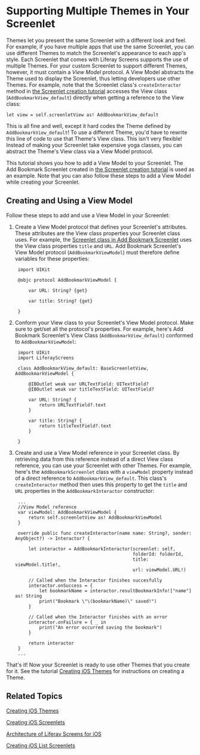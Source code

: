 # Supporting Multiple Themes in Your Screenlet [](id=supporting-multiple-themes-in-your-screenlet)

Themes let you present the same Screenlet with a different look and feel. For 
example, if you have multiple apps that use the same Screenlet, you can use 
different Themes to match the Screenlet's appearance to each app's style. Each 
Screenlet that comes with Liferay Screens supports the use of multiple Themes. 
For your custom Screenlet to support different Themes, however, it must contain 
a *View Model* protocol. A View Model abstracts the Theme used to display the 
Screenlet, thus letting developers use other Themes. For example, note that the 
Screenlet class's `createInteractor` method in 
[the Screenlet creation tutorial](/develop/tutorials/-/knowledge_base/7-0/creating-ios-screenlets) 
accesses the View class (`AddBookmarkView_default`) directly when getting a 
reference to the View class:

    let view = self.screenletView as! AddBookmarkView_default

This is all fine and well, except it hard codes the Theme defined by 
`AddBookmarkView_default`! To use a different Theme, you'd have to rewrite this 
line of code to use that Theme's View class. This isn't very flexible! Instead 
of making your Screenlet take expensive yoga classes, you can abstract the 
Theme's View class via a View Model protocol. 

This tutorial shows you how to add a View Model to your Screenlet. The Add 
Bookmark Screenlet created in 
[the Screenlet creation tutorial](/develop/tutorials/-/knowledge_base/7-0/creating-ios-screenlets) 
is used as an example. Note that you can also follow these steps to add a View 
Model while creating your Screenlet. 

## Creating and Using a View Model [](id=creating-and-using-a-view-model)

Follow these steps to add and use a View Model in your Screenlet:

1. Create a View Model protocol that defines your Screenlet's attributes. These 
   attributes are the View class properties your Screenlet class uses. For 
   example, the 
   [Screenlet class in Add Bookmark Screenlet](https://github.com/liferay/liferay-screens/blob/develop/ios/Samples/Bookmark/AddBookmarkScreenlet/Basic/AddBookmarkScreenlet.swift) 
   uses the View class properties `title` and `URL`. Add Bookmark Screenlet's 
   View Model protocol (`AddBookmarkViewModel`) must therefore define variables 
   for these properties: 

        import UIKit

        @objc protocol AddBookmarkViewModel {

            var URL: String? {get}

            var title: String? {get}

        }

2. Conform your View class to your Screenlet's View Model protocol. Make sure to 
   get/set all the protocol's properties. For example, here's Add Bookmark 
   Screenlet's View Class  (`AddBookmarkView_default`) conformed to 
   `AddBookmarkViewModel`: 

        import UIKit
        import LiferayScreens

        class AddBookmarkView_default: BaseScreenletView, AddBookmarkViewModel {
        
            @IBOutlet weak var URLTextField: UITextField?
            @IBOutlet weak var titleTextField: UITextField?
        
            var URL: String? {
                return URLTextField?.text
            }
        
            var title: String? {
                return titleTextField?.text
            }
        
        }

3. Create and use a View Model reference in your Screenlet class. By retrieving 
   data from this reference instead of a direct View class reference, you can 
   use your Screenlet with other Themes. For example, here's the 
   `AddBookmarkScreenlet` class with a `viewModel` property instead of a direct 
   reference to `AddBookmarkView_default`. This class's `createInteractor` 
   method then uses this property to get the `title` and `URL` properties in the 
   `AddBookmarkInteractor` constructor: 

        ...
        //View Model reference
        var viewModel: AddBookmarkViewModel {
            return self.screenletView as! AddBookmarkViewModel
        }

        override public func createInteractor(name name: String?, sender: AnyObject?) -> Interactor? {

            let interactor = AddBookmarkInteractor(screenlet: self,
                                                   folderId: folderId,
                                                   title: viewModel.title!,
                                                   url: viewModel.URL!)

            // Called when the Interactor finishes succesfully
            interactor.onSuccess = {
                let bookmarkName = interactor.resultBookmarkInfo!["name"] as! String
                print("Bookmark \"\(bookmarkName)\" saved!")
            }

            // Called when the Interactor finishes with an error
            interactor.onFailure = { _ in
                print("An error occurred saving the bookmark")
            }

            return interactor
        }
        ...

That's it! Now your Screenlet is ready to use other Themes that you create for 
it. See the tutorial 
[Creating iOS Themes](/develop/tutorials/-/knowledge_base/7-0/creating-ios-themes) 
for instructions on creating a Theme. 

## Related Topics [](id=related-topics)

[Creating iOS Themes](/develop/tutorials/-/knowledge_base/7-0/creating-ios-themes)

[Creating iOS Screenlets](/develop/tutorials/-/knowledge_base/7-0/creating-ios-screenlets)

[Architecture of Liferay Screens for iOS](/develop/tutorials/-/knowledge_base/7-0/architecture-of-liferay-screens-for-ios)

[Creating iOS List Screenlets](/develop/tutorials/-/knowledge_base/7-0/creating-ios-list-screenlets)
